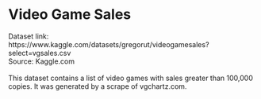<h1>Video Game Sales</h1>
Dataset link:<br>
https://www.kaggle.com/datasets/gregorut/videogamesales?select=vgsales.csv
<br>
Source: Kaggle.com
<br><br>
This dataset contains a list of video games with sales greater than 100,000 copies. It was generated by a scrape of vgchartz.com.
